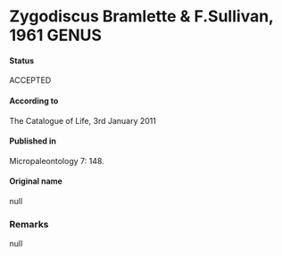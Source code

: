 Zygodiscus Bramlette & F.Sullivan, 1961 GENUS
=======

#### Status
ACCEPTED

#### According to
The Catalogue of Life, 3rd January 2011

#### Published in
Micropaleontology 7: 148.

#### Original name
null

### Remarks
null